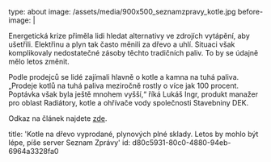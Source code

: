 type: about
image: /assets/media/900x500_seznamzpravy_kotle.jpg
before-image: |
  <p>Energetická krize přiměla lidi hledat alternativy ve zdrojích vytápění, aby ušetřili. Elektřinu a plyn tak často měnili za dřevo a uhlí. Situaci však komplikovaly nedostatečné zásoby těchto tradičních paliv. To by se údajně mělo letos změnit.
  </p>
  <p><span class="atm-text-decorator">Podle prodejců se lidé zajímali hlavně o kotle a kamna na tuhá paliva. „Prodeje kotlů na tuhá paliva meziročně rostly o více jak 100 procent. Poptávka však byla ještě mnohem vyšší,“ říká Lukáš Ingr, produkt manažer pro oblast Radiátory, kotle a ohřívače vody společnosti Stavebniny DEK.</span>
  </p>
  <p><span class="atm-text-decorator">Odkaz na článek najdete <a href="https://www.seznamzpravy.cz/clanek/ekonomika-firmy-kotle-na-drevo-vyprodany-plynovych-plne-sklady-letos-by-mohlo-byt-lepe-226289">zde</a>.</span>
  </p>
title: 'Kotle na dřevo vyprodané, plynových plné sklady. Letos by mohlo být lépe, píše server Seznam Zprávy'
id: d80c5931-80c0-4880-94eb-6964a3328fa0
